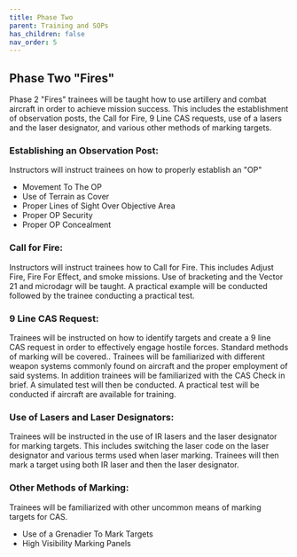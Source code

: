 ```yaml
---
title: Phase Two
parent: Training and SOPs
has_children: false
nav_order: 5
---
```

## Phase Two "Fires"
Phase 2 "Fires" trainees will be taught how to use artillery and combat aircraft in order to achieve mission success. This includes the establishment of observation posts, the Call for Fire, 9 Line CAS requests, use of a lasers and the laser designator, and various other methods of marking targets.

### Establishing an Observation Post:
Instructors will instruct trainees on how to properly establish an "OP"

- Movement To The OP
- Use of Terrain as Cover
- Proper Lines of Sight Over Objective Area
- Proper OP Security
- Proper OP Concealment

### Call for Fire:
Instructors will instruct trainees how to Call for Fire. This includes Adjust Fire, Fire For Effect, and smoke missions. Use of bracketing and the Vector 21 and microdagr will be taught.
A practical example will be conducted followed by the trainee conducting a practical test.

### 9 Line CAS Request:
Trainees will be instructed on how to identify targets and create a 9 line CAS request in order to effectively engage hostile forces. Standard methods of marking will be covered.. Trainees will be familiarized with different weapon systems commonly found on aircraft and the proper employment of said systems. In addition trainees will be familiarized with the CAS Check in brief. A simulated test will then be conducted. A practical test will be conducted if aircraft are available for training.

### Use of Lasers and Laser Designators:
Trainees will be instructed in the use of IR lasers and the laser designator for marking targets. This includes switching the laser code on the laser designator and various terms used when laser marking. Trainees will then mark a target using both IR laser and then the laser designator.

### Other Methods of Marking:
Trainees will be familiarized with other uncommon means of marking targets for CAS.

- Use of a Grenadier To Mark Targets
- High Visibility Marking Panels

